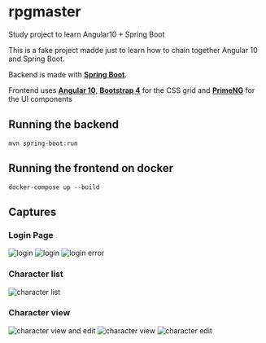 # rpgmaster
 Study project to learn Angular10 + Spring Boot

 This is a fake project madde just to learn how to chain together Angular 10 and Spring Boot.

Backend is made with [**Spring Boot**](http://start.spring.io).

Frontend uses [**Angular 10**](http://angular.io), [**Bootstrap 4**](https://getbootstrap.com/) for the CSS grid and [**PrimeNG**](https://primefaces.org/primeng) for the UI components

## Running the backend
`mvn spring-boot:run`

## Running the frontend on docker
`docker-compose up --build`



## Captures
### Login Page
![login](https://i.imgur.com/7Zf2Tlu.gif)
![login](https://i.imgur.com/dcB5y1L.png)
![login error](https://i.imgur.com/zXwSJ4i.png)
### Character list
![character list](https://i.imgur.com/jxAUppV.png)
### Character view
![character view and edit](https://i.imgur.com/XkvFe5p.gif)
![character view](https://i.imgur.com/bAB2F2z.png)
![character edit](https://i.imgur.com/WmUe4rX.png)
